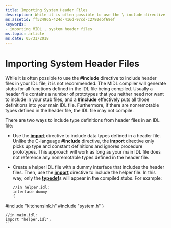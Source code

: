 ```yaml
---
title: Importing System Header Files
description: While it is often possible to use the \ include directive to include header files in your IDL file, it is not recommended.
ms.assetid: ff524965-424d-416d-97cd-c2780ebf69ef
keywords:
- importing MIDL , system header files
ms.topic: article
ms.date: 05/31/2018
---
```


# Importing System Header Files

While it is often possible to use the **\#include** directive to include header files in your IDL file, it is not recommended. The MIDL compiler will generate stubs for all functions defined in the IDL file being compiled. Usually a header file contains a number of prototypes that you neither need nor want to include in your stub files, and a **\#include** effectively puts all those definitions into your main IDL file. Furthermore, if there are nonremotable types defined in the header file, the IDL file may not compile.

There are two ways to include type definitions from header files in an IDL file:

-   Use the [**import**](import.md) directive to include data types defined in a header file. Unlike the C-language **\#include** directive, the **import** directive only picks up type and constant definitions and ignores procedure prototypes. This approach will work as long as your main IDL file does not reference any nonremotable types defined in the header file.
-   Create a helper IDL file with a dummy interface that includes the header files. Then, use the [**import**](import.md) directive to include the helper file. In this way, only the [**typedef**](typedef.md)s will appear in the compiled stubs. For example:

    ``` syntax
    //in helper.idl:
    interface dummy
    { 
#include "kitchensink.h"
#include "system.h"
    }

    //in main.idl:
    import "helper.idl";
    ```

 

 




